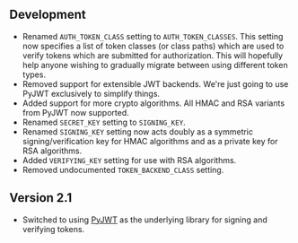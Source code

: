 ## Development

* Renamed `AUTH_TOKEN_CLASS` setting to `AUTH_TOKEN_CLASSES`.  This setting
now specifies a list of token classes (or class paths) which are used to 
verify tokens which are submitted for authorization.  This will hopefully help 
anyone wishing to gradually migrate between using different token types.
* Removed support for extensible JWT backends.  We're just going to use PyJWT
 exclusively to simplify things.
* Added support for more crypto algorithms.  All HMAC and RSA variants from
PyJWT now supported.
* Renamed `SECRET_KEY` setting to `SIGNING_KEY`.
* Renamed `SIGNING_KEY` setting now acts doubly as a symmetric
signing/verification key for HMAC algorithms and as a private key for RSA
algorithms.
* Added `VERIFYING_KEY` setting for use with RSA algorithms.
* Removed undocumented `TOKEN_BACKEND_CLASS` setting.

## Version 2.1

* Switched to using [PyJWT](https://github.com/jpadilla/pyjwt) as the
  underlying library for signing and verifying tokens.

